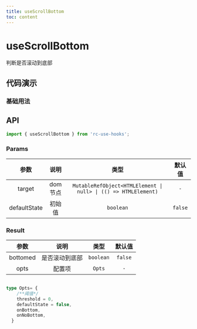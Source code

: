 ```yaml
---
title: useScrollBottom
toc: content
---
```


# useScrollBottom

判断是否滚动到底部

## 代码演示

### 基础用法

<code src="./demo1.tsx" ></code>

## API

```ts
import { useScrollBottom } from 'rc-use-hooks';
```

### Params

|     参数     |  说明   |                              类型                              | 默认值  |
| :----------: | :-----: | :------------------------------------------------------------: | :-----: |
|    target    | dom节点 | `MutableRefObject<HTMLElement \| null> \| (() => HTMLElement)` |   `-`   |
| defaultState | 初始值  |                           `boolean`                            | `false` |

### Result

|   参数   |      说明      |   类型    | 默认值  |
| :------: | :------------: | :-------: | :-----: |
| bottomed | 是否滚动到底部 | `boolean` | `false` |
|   opts   |     配置项     |  `Opts`   |   `-`   |

```ts

type Opts= {
    /**阈值*/
    threshold = 0,
    defaultState = false,
    onBottom,
    onNoBottom,
  }
```
